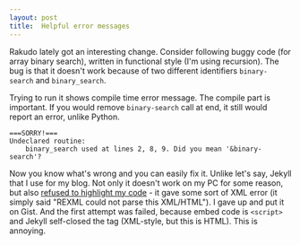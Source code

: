 ```yaml
---
layout: post
title:  Helpful error messages
---
```

Rakudo lately got an interesting change. Consider following buggy code
(for array binary search), written in functional style (I'm using
recursion). The bug is that it doesn't work because of two different
identifiers `binary-search` and `binary_search`.

<script src="https://gist.github.com/4577858.js">
// ASDF why you auto close tags XML style
</script>

Trying to run it shows compile time error message. The compile part is
important. If you would remove `binary-search` call at end, it still
would report an error, unlike Python.

    ===SORRY!===
    Undeclared routine:
        binary_search used at lines 2, 8, 9. Did you mean '&binary-search'?

Now you know what's wrong and you can easily fix it. Unlike let's say,
Jekyll that I use for my blog. Not only it doesn't work on my PC for
some reason, but also [refused to highlight my code] - it gave some sort
of XML error (it simply said "REXML could not parse this XML/HTML").
I gave up and put it on Gist. And the first attempt was failed, because
embed code is `<script>` and Jekyll self-closed the tag (XML-style, but
this is HTML). This is annoying.

[refused to highlight my code]: https://github.com/GlitchMr/glitchmr.github.com/commits/master/_posts/2013-01-20-helpful-error-messages.md "GitHub: GlitchMr/glitchmr.github.com (history for this post)"
